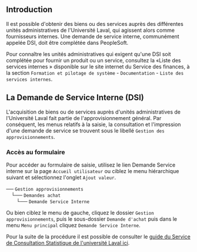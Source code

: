 ## Introduction

Il est possible d'obtenir des biens ou des services auprès des différentes unités administratives de l'Université Laval, qui agissent alors comme fournisseurs internes. Une demande de service interne, communément appelée DSI, doit être complétée dans PeopleSoft.

Pour connaître les unités administratives qui exigent qu'une DSI soit complétée pour fournir un produit ou un service, consultez la «Liste des services internes » disponible sur le site internet du Service des finances, à la section `Formation et pilotage de système` - `Documentation` - `Liste des services internes`.

## La Demande de Service Interne (DSI)

L'acquisition de biens ou de services auprès d'unités administratives de l'Université Laval fait partie de l'approvisionnement général. Par conséquent, les menus relatifs à la saisie, la consultation et l'impression d'une demande de service se trouvent sous le libellé `Gestion des approvisionnements`.

### Accès au formulaire

Pour accéder au formulaire de saisie, utilisez le lien Demande Service interne sur la page `Accueil utilisateur` ou ciblez le menu hiérarchique suivant et sélectionnez l'onglet `Ajout valeur`.

── `Gestion approvisionnements`<br>&emsp;└── `Demandes achat`<br>&emsp;&emsp;└── `Demande Service Interne`


Ou bien ciblez le menu de gauche, cliquez le dossier `Gestion approvisionnements`, puis le sous-dossier `Demande d'achat` puis dans le menu `Menu principal` cliquez `Demande Service Interne`.

Pour la suite de la procédure il est possible de consulter le [guide du Service de Consultation Statistique de l'université Laval ici](https://scs.mat.ulaval.ca/fileadmin/scs/documents/2015/Procedures_SCS-2018.pdf). 